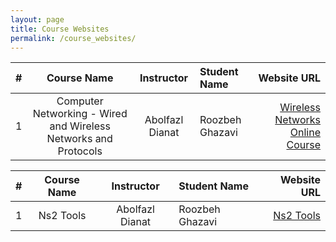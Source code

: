 ```yaml
---
layout: page
title: Course Websites
permalink: /course_websites/
---
```


| # |       Course Name                      |   Instructor    | Student Name    | Website URL          |
|---|:--------------------------------------:|:---------------:|:----------------|---------------------:|
| 1 | Computer Networking - Wired and Wireless Networks and Protocols  | Abolfazl Dianat | Roozbeh Ghazavi |[Wireless Networks Online Course](https://alison.com/course/computer-networking-wired-and-wireless-networks-and-protocols-revised) |

| # |       Course Name                      |   Instructor    | Student Name    | Website URL          |
|---|:--------------------------------------:|:---------------:|:----------------|---------------------:|
| 1 | Ns2 Tools | Abolfazl Dianat | Roozbeh Ghazavi |[Ns2 Tools](https://www.isi.edu/nsnam/ns/)|


